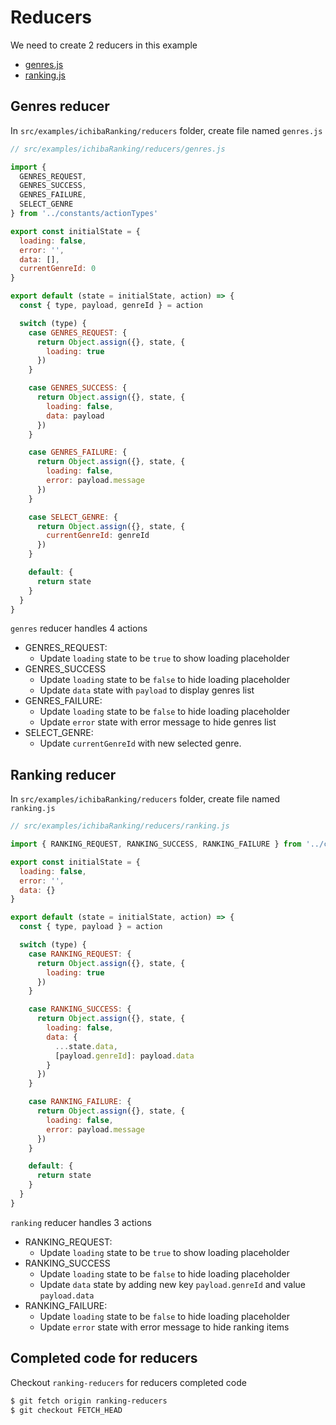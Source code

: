 # Reducers

We need to create 2 reducers in this example

* [genres.js](#genres-reducer)
* [ranking.js](#ranking-reducer)

## Genres reducer

In `src/examples/ichibaRanking/reducers` folder, create file named `genres.js`

```javascript
// src/examples/ichibaRanking/reducers/genres.js

import {
  GENRES_REQUEST,
  GENRES_SUCCESS,
  GENRES_FAILURE,
  SELECT_GENRE
} from '../constants/actionTypes'

export const initialState = {
  loading: false,
  error: '',
  data: [],
  currentGenreId: 0
}

export default (state = initialState, action) => {
  const { type, payload, genreId } = action

  switch (type) {
    case GENRES_REQUEST: {
      return Object.assign({}, state, {
        loading: true
      })
    }

    case GENRES_SUCCESS: {
      return Object.assign({}, state, {
        loading: false,
        data: payload
      })
    }

    case GENRES_FAILURE: {
      return Object.assign({}, state, {
        loading: false,
        error: payload.message
      })
    }

    case SELECT_GENRE: {
      return Object.assign({}, state, {
        currentGenreId: genreId
      })
    }

    default: {
      return state
    }
  }
}
```

`genres` reducer handles 4 actions

* GENRES_REQUEST:
  * Update `loading` state to be `true` to show loading placeholder
* GENRES_SUCCESS
  * Update `loading` state to be `false` to hide loading placeholder
  * Update `data` state with `payload` to display genres list
* GENRES_FAILURE:
  * Update `loading` state to be `false` to hide loading placeholder
  * Update `error` state with error message to hide genres list
* SELECT_GENRE:
  * Update `currentGenreId` with new selected genre.

## Ranking reducer

In `src/examples/ichibaRanking/reducers` folder, create file named `ranking.js`

```javascript
// src/examples/ichibaRanking/reducers/ranking.js

import { RANKING_REQUEST, RANKING_SUCCESS, RANKING_FAILURE } from '../constants/actionTypes'

export const initialState = {
  loading: false,
  error: '',
  data: {}
}

export default (state = initialState, action) => {
  const { type, payload } = action

  switch (type) {
    case RANKING_REQUEST: {
      return Object.assign({}, state, {
        loading: true
      })
    }

    case RANKING_SUCCESS: {
      return Object.assign({}, state, {
        loading: false,
        data: {
          ...state.data,
          [payload.genreId]: payload.data
        }
      })
    }

    case RANKING_FAILURE: {
      return Object.assign({}, state, {
        loading: false,
        error: payload.message
      })
    }

    default: {
      return state
    }
  }
}
```

`ranking` reducer handles 3 actions

* RANKING_REQUEST:
  * Update `loading` state to be `true` to show loading placeholder
* RANKING_SUCCESS
  * Update `loading` state to be `false` to hide loading placeholder
  * Update `data` state by adding new key `payload.genreId` and value `payload.data`
* RANKING_FAILURE:
  * Update `loading` state to be `false` to hide loading placeholder
  * Update `error` state with error message to hide ranking items

## Completed code for reducers

Checkout `ranking-reducers` for reducers completed code

```bash
$ git fetch origin ranking-reducers
$ git checkout FETCH_HEAD
```
